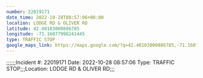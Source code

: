 ```yaml
---
number: 22019171
date_time: 2022-10-28T08:57:06+00:00
location: LODGE RD & OLIVER RD
latitude: 42.40103000886785
longitude: -71.16077998241445
type: TRAFFIC STOP
google_maps_link: https://maps.google.com/?q=42.40103000886785,-71.16077998241445
---
```


;;;;;;Incident #: 22019171  Date: 2022-10-28 08:57:06   Type: TRAFFIC STOP;;;Location: LODGE RD & OLIVER RD;;;
